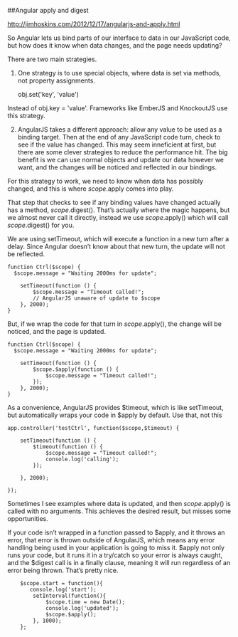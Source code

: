 ##Angular apply and digest

http://jimhoskins.com/2012/12/17/angularjs-and-apply.html

So Angular lets us bind parts of our interface to data in our JavaScript code, but how does it know when data changes, and the page needs updating?

There are two main strategies.

1. One strategy is to use special objects, where data is set via methods, not property assignments. 

    obj.set('key', 'value') 

Instead of obj.key = 'value'. Frameworks like EmberJS and KnockoutJS use this strategy.


2. AngularJS takes a different approach: allow any value to be used as a binding target. Then at the end of any JavaScript code turn, check to see if the value has changed. This may seem inneficient at first, but there are some clever strategies to reduce the performance hit. The big benefit is we can use normal objects and update our data however we want, and the changes will be noticed and reflected in our bindings.

For this strategy to work, we need to know when data has possibly changed, and this is where $scope.$apply comes into play.


That step that checks to see if any binding values have changed actually has a method, $scope.$digest(). That’s actually where the magic happens, but we almost never call it directly, instead we use $scope.$apply() which will call $scope.$digest() for you.


We are using setTimeout, which will execute a function in a new turn after a delay. Since Angular doesn’t know about that new turn, the update will not be reflected.

    function Ctrl($scope) {
      $scope.message = "Waiting 2000ms for update";
        
        setTimeout(function () {
            $scope.message = "Timeout called!";
            // AngularJS unaware of update to $scope
        }, 2000);
    }


But, if we wrap the code for that turn in $scope.$apply(), the change will be noticed, and the page is updated.


    function Ctrl($scope) {
      $scope.message = "Waiting 2000ms for update";
        
        setTimeout(function () {
            $scope.$apply(function () {
                $scope.message = "Timeout called!";
            });
        }, 2000);
    }


As a convenience, AngularJS provides $timeout, which is like setTimeout, but automatically wraps your code in $apply by default. Use that, not this


    app.controller('testCtrl', function($scope,$timeout) {

        setTimeout(function () {
            $timeout(function () {
                $scope.message = "Timeout called!";
                console.log('calling');
            });

        }, 2000);
       
    });
    
    
Sometimes I see examples where data is updated, and then $scope.$apply() is called with no arguments. This achieves the desired result, but misses some opportunities.

If your code isn’t wrapped in a function passed to $apply, and it throws an error, that error is thrown outside of AngularJS, which means any error handling being used in your application is going to miss it. $apply not only runs your code, but it runs it in a try/catch so your error is always caught, and the $digest call is in a finally clause, meaning it will run regardless of an error being thrown. That’s pretty nice.

    
    
        $scope.start = function(){
           console.log('start');
            setInterval(function(){
                $scope.time = new Date();
                console.log('updated');
                $scope.$apply();
            }, 1000);
        }; 
        


